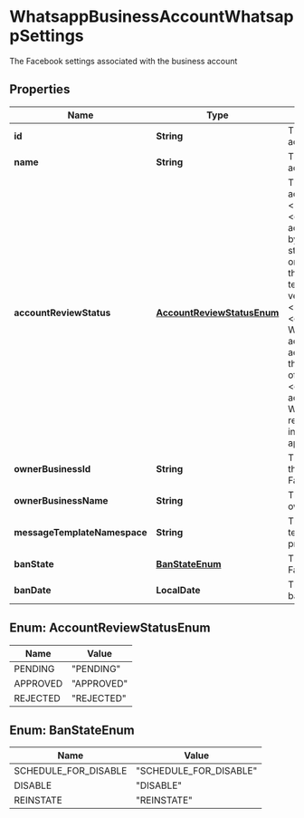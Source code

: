

# WhatsappBusinessAccountWhatsappSettings

The Facebook settings associated with the business account

## Properties

Name | Type | Description | Notes
------------ | ------------- | ------------- | -------------
**id** | **String** | The unique ID of the business account in Facebook |  [optional]
**name** | **String** | The name of the business account in Facebook |  [optional]
**accountReviewStatus** | [**AccountReviewStatusEnum**](#AccountReviewStatusEnum) | The review status of the account in Facebook.&lt;/br&gt;&lt;ul&gt;&lt;li&gt;&lt;code&gt;PENDING&lt;/code&gt;The account is waiting for review by the WhatsApp team. At this stage, the account is allowed only to send messages using the pre-approved messaging templates, from a single verified phone-number.&lt;/li&gt;&lt;li&gt;&lt;code&gt;APPROVED&lt;/code&gt;The WhatsApp team demeed the account as valid and now it has access to all capabilities that the WhatsApp integration offers.&lt;/li&gt;&lt;li&gt;&lt;code&gt;REJECTED&lt;/code&gt;The account was rejected by the WhatsApp team. It will need to re-submit its business information to resume the approval process.&lt;/li&gt;&lt;/ul&gt; |  [optional]
**ownerBusinessId** | **String** | The unique ID of the business that owns the account in Facebook |  [optional]
**ownerBusinessName** | **String** | The name of the business that owns the account in Facebook |  [optional]
**messageTemplateNamespace** | **String** | The account&#39;s message template namespace provideded by Facebook |  [optional]
**banState** | [**BanStateEnum**](#BanStateEnum) | The ban state of the account in Facebook. |  [optional]
**banDate** | **LocalDate** | The date the account was banned in Facebook. |  [optional]



## Enum: AccountReviewStatusEnum

Name | Value
---- | -----
PENDING | &quot;PENDING&quot;
APPROVED | &quot;APPROVED&quot;
REJECTED | &quot;REJECTED&quot;



## Enum: BanStateEnum

Name | Value
---- | -----
SCHEDULE_FOR_DISABLE | &quot;SCHEDULE_FOR_DISABLE&quot;
DISABLE | &quot;DISABLE&quot;
REINSTATE | &quot;REINSTATE&quot;



